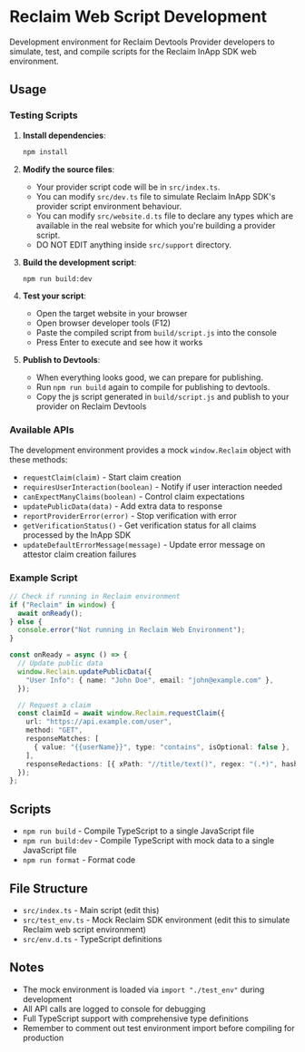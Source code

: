 # Reclaim Web Script Development

Development environment for Reclaim Devtools Provider developers to simulate, test, and compile scripts for the Reclaim InApp SDK web environment.

## Usage

### Testing Scripts

1. **Install dependencies**:

   ```bash
   npm install
   ```

2. **Modify the source files**:
   - Your provider script code will be in `src/index.ts`.
   - You can modify `src/dev.ts` file to simulate Reclaim InApp SDK's provider script environment behaviour.
   - You can modify `src/website.d.ts` file to declare any types which are available in the real website for which you're building a provider script.
   - DO NOT EDIT anything inside `src/support` directory.

3. **Build the development script**:

   ```bash
   npm run build:dev
   ```

4. **Test your script**:
   - Open the target website in your browser
   - Open browser developer tools (F12)
   - Paste the compiled script from `build/script.js` into the console
   - Press Enter to execute and see how it works

5. **Publish to Devtools**:
   - When everything looks good, we can prepare for publishing.
   - Run `npm run build` again to compile for publishing to devtools.
   - Copy the js script generated in `build/script.js` and publish to your provider on Reclaim Devtools

### Available APIs

The development environment provides a mock `window.Reclaim` object with these methods:

- `requestClaim(claim)` - Start claim creation
- `requiresUserInteraction(boolean)` - Notify if user interaction needed
- `canExpectManyClaims(boolean)` - Control claim expectations
- `updatePublicData(data)` - Add extra data to response
- `reportProviderError(error)` - Stop verification with error
- `getVerificationStatus()` - Get verification status for all claims processed by the InApp SDK
- `updateDefaultErrorMessage(message)` - Update error message on attestor claim creation failures

### Example Script

```typescript
// Check if running in Reclaim environment
if ("Reclaim" in window) {
  await onReady();
} else {
  console.error("Not running in Reclaim Web Environment");
}

const onReady = async () => {
  // Update public data
  window.Reclaim.updatePublicData({
    "User Info": { name: "John Doe", email: "john@example.com" },
  });

  // Request a claim
  const claimId = await window.Reclaim.requestClaim({
    url: "https://api.example.com/user",
    method: "GET",
    responseMatches: [
      { value: "{{userName}}", type: "contains", isOptional: false },
    ],
    responseRedactions: [{ xPath: "//title/text()", regex: "(.*)", hash: "" }],
  });
};
```

## Scripts

- `npm run build` - Compile TypeScript to a single JavaScript file
- `npm run build:dev` - Compile TypeScript with mock data to a single JavaScript file
- `npm run format` - Format code

## File Structure

- `src/index.ts` - Main script (edit this)
- `src/test_env.ts` - Mock Reclaim SDK environment (edit this to simulate Reclaim web script environment)
- `src/env.d.ts` - TypeScript definitions

## Notes

- The mock environment is loaded via `import "./test_env"` during development
- All API calls are logged to console for debugging
- Full TypeScript support with comprehensive type definitions
- Remember to comment out test environment import before compiling for production
